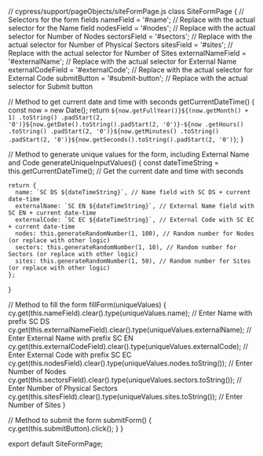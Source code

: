 // cypress/support/pageObjects/siteFormPage.js
class SiteFormPage {
  // Selectors for the form fields
  nameField = '#name'; // Replace with the actual selector for the Name field
  nodesField = '#nodes'; // Replace with the actual selector for Number of Nodes
  sectorsField = '#sectors'; // Replace with the actual selector for Number of Physical Sectors
  sitesField = '#sites'; // Replace with the actual selector for Number of Sites
  externalNameField = '#externalName'; // Replace with the actual selector for External Name
  externalCodeField = '#externalCode'; // Replace with the actual selector for External Code
  submitButton = '#submit-button'; // Replace with the actual selector for Submit button

  // Method to get current date and time with seconds
  getCurrentDateTime() {
    const now = new Date();
    return `${now.getFullYear()}${(now.getMonth() + 1)
      .toString()
      .padStart(2, '0')}${now.getDate().toString().padStart(2, '0')}-${now
      .getHours()
      .toString()
      .padStart(2, '0')}${now.getMinutes()
      .toString()
      .padStart(2, '0')}${now.getSeconds().toString().padStart(2, '0')}`;
  }

  // Method to generate unique values for the form, including External Name and Code
  generateUniqueInputValues() {
    const dateTimeString = this.getCurrentDateTime(); // Get the current date and time with seconds

    return {
      name: `SC DS ${dateTimeString}`, // Name field with SC DS + current date-time
      externalName: `SC EN ${dateTimeString}`, // External Name field with SC EN + current date-time
      externalCode: `SC EC ${dateTimeString}`, // External Code with SC EC + current date-time
      nodes: this.generateRandomNumber(1, 100), // Random number for Nodes (or replace with other logic)
      sectors: this.generateRandomNumber(1, 10), // Random number for Sectors (or replace with other logic)
      sites: this.generateRandomNumber(1, 50), // Random number for Sites (or replace with other logic)
    };
  }

  // Method to fill the form
  fillForm(uniqueValues) {
    cy.get(this.nameField).clear().type(uniqueValues.name); // Enter Name with prefix SC DS
    cy.get(this.externalNameField).clear().type(uniqueValues.externalName); // Enter External Name with prefix SC EN
    cy.get(this.externalCodeField).clear().type(uniqueValues.externalCode); // Enter External Code with prefix SC EC
    cy.get(this.nodesField).clear().type(uniqueValues.nodes.toString()); // Enter Number of Nodes
    cy.get(this.sectorsField).clear().type(uniqueValues.sectors.toString()); // Enter Number of Physical Sectors
    cy.get(this.sitesField).clear().type(uniqueValues.sites.toString()); // Enter Number of Sites
  }

  // Method to submit the form
  submitForm() {
    cy.get(this.submitButton).click();
  }
}

export default SiteFormPage;
